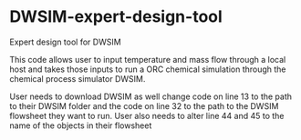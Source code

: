 # DWSIM-expert-design-tool
Expert design tool for DWSIM

This code allows user to input temperature and mass flow through a local host and takes those inputs to run a ORC chemical simulation through the chemical process simulator DWSIM.

User needs to download DWSIM as well change code on line 13 to the path to their DWSIM folder and the code on line 32 to the path to the DWSIM flowsheet they want to run. User also needs to alter line 44 and 45 to the name of the objects in their flowsheet
